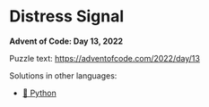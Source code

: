 # Distress Signal

**Advent of Code: Day 13, 2022**

Puzzle text: <https://adventofcode.com/2022/day/13>

Solutions in other languages:

- [🐍 Python](../../../../python/2022/13_distress_signal)
